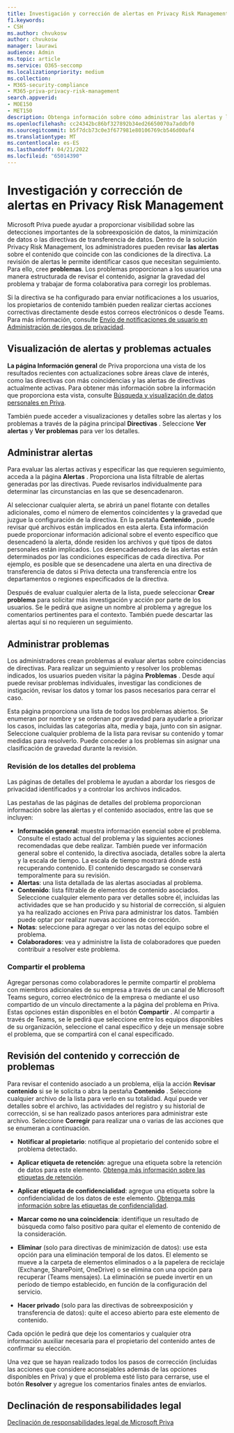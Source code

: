 ```yaml
---
title: Investigación y corrección de alertas en Privacy Risk Management
f1.keywords:
- CSH
ms.author: chvukosw
author: chvukosw
manager: laurawi
audience: Admin
ms.topic: article
ms.service: O365-seccomp
ms.localizationpriority: medium
ms.collection:
- M365-security-compliance
- M365-priva-privacy-risk-management
search.appverid:
- MOE150
- MET150
description: Obtenga información sobre cómo administrar las alertas y los problemas generados por las coincidencias de directivas en Microsoft Priva Privacy Risk Management.
ms.openlocfilehash: cc24342bc86bf327892b34ed26650070a7addbf0
ms.sourcegitcommit: b5f7dcb73c0e3f677981e80106769cb546d00af4
ms.translationtype: MT
ms.contentlocale: es-ES
ms.lasthandoff: 04/21/2022
ms.locfileid: "65014390"
---
```

# <a name="investigate-and-remediate-alerts-in-privacy-risk-management"></a>Investigación y corrección de alertas en Privacy Risk Management

Microsoft Priva puede ayudar a proporcionar visibilidad sobre las detecciones importantes de la sobreexposición de datos, la minimización de datos o las directivas de transferencia de datos. Dentro de la solución Privacy Risk Management, los administradores pueden revisar **las alertas** sobre el contenido que coincide con las condiciones de la directiva. La revisión de alertas le permite identificar casos que necesitan seguimiento. Para ello, cree **problemas**. Los problemas proporcionan a los usuarios una manera estructurada de revisar el contenido, asignar la gravedad del problema y trabajar de forma colaborativa para corregir los problemas.

Si la directiva se ha configurado para enviar notificaciones a los usuarios, los propietarios de contenido también pueden realizar ciertas acciones correctivas directamente desde estos correos electrónicos o desde Teams. Para más información, consulte [Envío de notificaciones de usuario en Administración de riesgos de privacidad](risk-management-notifications.md).

## <a name="view-current-alerts-and-issues"></a>Visualización de alertas y problemas actuales

**La página Información general** de Priva proporciona una vista de los resultados recientes con actualizaciones sobre áreas clave de interés, como las directivas con más coincidencias y las alertas de directivas actualmente activas. Para obtener más información sobre la información que proporciona esta vista, consulte [Búsqueda y visualización de datos personales en Priva](priva-data-profile.md).

También puede acceder a visualizaciones y detalles sobre las alertas y los problemas a través de la página principal **Directivas** . Seleccione **Ver alertas** y **Ver problemas** para ver los detalles.

## <a name="manage-alerts"></a>Administrar alertas

Para evaluar las alertas activas y especificar las que requieren seguimiento, acceda a la página **Alertas** . Proporciona una lista filtrable de alertas generadas por las directivas. Puede revisarlos individualmente para determinar las circunstancias en las que se desencadenaron.

Al seleccionar cualquier alerta, se abrirá un panel flotante con detalles adicionales, como el número de elementos coincidentes y la gravedad que juzgue la configuración de la directiva. En la pestaña **Contenido** , puede revisar qué archivos están implicados en esta alerta. Esta información puede proporcionar información adicional sobre el evento específico que desencadenó la alerta, dónde residen los archivos y qué tipos de datos personales están implicados. Los desencadenadores de las alertas están determinados por las condiciones específicas de cada directiva. Por ejemplo, es posible que se desencadene una alerta en una directiva de transferencia de datos si Priva detecta una transferencia entre los departamentos o regiones especificados de la directiva.

Después de evaluar cualquier alerta de la lista, puede seleccionar **Crear problema** para solicitar más investigación y acción por parte de los usuarios. Se le pedirá que asigne un nombre al problema y agregue los comentarios pertinentes para el contexto. También puede descartar las alertas aquí si no requieren un seguimiento.

## <a name="manage-issues"></a>Administrar problemas

Los administradores crean problemas al evaluar alertas sobre coincidencias de directivas. Para realizar un seguimiento y resolver los problemas indicados, los usuarios pueden visitar la página **Problemas** . Desde aquí puede revisar problemas individuales, investigar las condiciones de instigación, revisar los datos y tomar los pasos necesarios para cerrar el caso.

Esta página proporciona una lista de todos los problemas abiertos. Se enumeran por nombre y se ordenan por gravedad para ayudarle a priorizar los casos, incluidas las categorías alta, media y baja, junto con sin asignar. Seleccione cualquier problema de la lista para revisar su contenido y tomar medidas para resolverlo. Puede conceder a los problemas sin asignar una clasificación de gravedad durante la revisión.

### <a name="review-issue-details"></a>Revisión de los detalles del problema

Las páginas de detalles del problema le ayudan a abordar los riesgos de privacidad identificados y a controlar los archivos indicados.

Las pestañas de las páginas de detalles del problema proporcionan información sobre las alertas y el contenido asociados, entre las que se incluyen:

- **Información general**: muestra información esencial sobre el problema. Consulte el estado actual del problema y las siguientes acciones recomendadas que debe realizar. También puede ver información general sobre el contenido, la directiva asociada, detalles sobre la alerta y la escala de tiempo. La escala de tiempo mostrará dónde está recuperando contenido. El contenido descargado se conservará temporalmente para su revisión.
- **Alertas**: una lista detallada de las alertas asociadas al problema.
- **Contenido**: lista filtrable de elementos de contenido asociados. Seleccione cualquier elemento para ver detalles sobre él, incluidas las actividades que se han producido y su historial de corrección, si alguien ya ha realizado acciones en Priva para administrar los datos. También puede optar por realizar nuevas acciones de corrección.
- **Notas**: seleccione para agregar o ver las notas del equipo sobre el problema.
- **Colaboradores**: vea y administre la lista de colaboradores que pueden contribuir a resolver este problema.

### <a name="share-the-issue"></a>Compartir el problema

Agregar personas como colaboradores le permite compartir el problema con miembros adicionales de su empresa a través de un canal de Microsoft Teams seguro, correo electrónico de la empresa o mediante el uso compartido de un vínculo directamente a la página del problema en Priva. Estas opciones están disponibles en el botón **Compartir** . Al compartir a través de Teams, se le pedirá que seleccione entre los equipos disponibles de su organización, seleccione el canal específico y deje un mensaje sobre el problema, que se compartirá con el canal especificado.

## <a name="review-content-and-remediate-issues"></a>Revisión del contenido y corrección de problemas

Para revisar el contenido asociado a un problema, elija la acción **Revisar contenido** si se le solicita o abra la pestaña **Contenido** . Seleccione cualquier archivo de la lista para verlo en su totalidad. Aquí puede ver detalles sobre el archivo, las actividades del registro y su historial de corrección, si se han realizado pasos anteriores para administrar este archivo. Seleccione **Corregir** para realizar una o varias de las acciones que se enumeran a continuación.

- **Notificar al propietario**: notifique al propietario del contenido sobre el problema detectado.

- **Aplicar etiqueta de retención**: agregue una etiqueta sobre la retención de datos para este elemento. [Obtenga más información sobre las etiquetas de retención](/microsoft-365/compliance/create-apply-retention-labels).

- **Aplicar etiqueta de confidencialidad**: agregue una etiqueta sobre la confidencialidad de los datos de este elemento. [Obtenga más información sobre las etiquetas de confidencialidad](/microsoft-365/compliance/sensitivity-labels).

- **Marcar como no una coincidencia**: identifique un resultado de búsqueda como falso positivo para quitar el elemento de contenido de la consideración.

- **Eliminar** (solo para directivas de minimización de datos): use esta opción para una eliminación temporal de los datos. El elemento se mueve a la carpeta de elementos eliminados o a la papelera de reciclaje (Exchange, SharePoint, OneDrive) o se elimina con una opción para recuperar (Teams mensajes). La eliminación se puede invertir en un período de tiempo establecido, en función de la configuración del servicio.

- **Hacer privado** (solo para las directivas de sobreexposición y transferencia de datos): quite el acceso abierto para este elemento de contenido.

Cada opción le pedirá que deje los comentarios y cualquier otra información auxiliar necesaria para el propietario del contenido antes de confirmar su elección.

Una vez que se hayan realizado todos los pasos de corrección (incluidas las acciones que considere aconsejables además de las opciones disponibles en Priva) y que el problema esté listo para cerrarse, use el botón **Resolver** y agregue los comentarios finales antes de enviarlos.

## <a name="legal-disclaimer"></a>Declinación de responsabilidades legal

[Declinación de responsabilidades legal de Microsoft Priva](priva-disclaimer.md)
